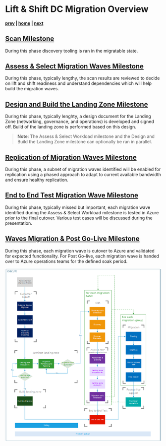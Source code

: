 # Lift & Shift DC Migration Overview

#### [prev](./welcome.md) | [home](./welcome.md)  | [next](./scan.md)

## [**Scan Milestone**](./scan.md)
During this phase discovery tooling is ran in the migratable state. 

## [**Assess & Select Migration Waves Milestone**](./assess.md) 
During this phase, typically lengthy, the scan results are reviewed to decide on lift and shift readiness and understand dependencies which will help build the migration waves.

## [**Design and Build the Landing Zone Milestone**](./landingzone.md) 
During this phase, typically lenghty, a design document for the Landing Zone (networking, governance, and operations) is developed and signed off. Build of the landing zone is 
performed based on this design.

>**Note**: The Assess & Select Workload milestone and the Design and Build the Landing Zone milestone can optionally be ran in parallel. 

## [**Replication of Migration Waves Milestone**](./replication.md) 
During this phase, a subnet of migration waves identified will be enabled for replication using a phased approach to adapt to current available bandwidth and ensure healthy replication. 

## [**End to End Test Migration Wave Milestone**](./testing.md) 
During this phase, typically missed but important, each migration wave identified during the Assess & Select Workload milestone is tested in Azure prior to the final cutover. Various test cases will be discussed during the presentation.

## [**Waves Migration & Post Go-Live Milestone**](./migration.md) 
During this phase, each migration wave is cutover to Azure and validated for expected functionality. For Post Go-live, each migration wave is handed over to Azure operations teams for the defined soak period. 

![Concept Diagram](../png/LiftandShift-dcmigration-workflow.PNG)


